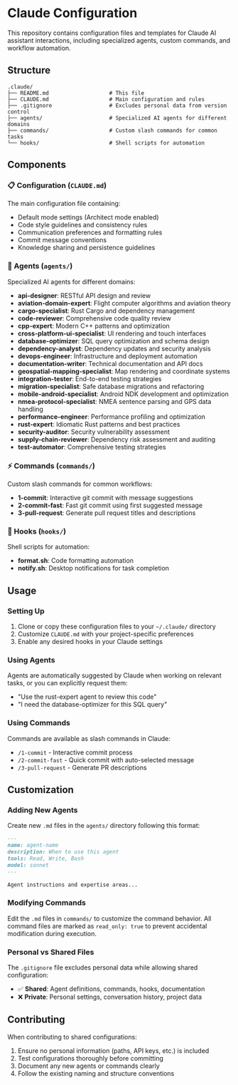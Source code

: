 # Claude Configuration

This repository contains configuration files and templates for Claude AI assistant interactions, including specialized agents, custom commands, and workflow automation.

## Structure

```
.claude/
├── README.md                   # This file
├── CLAUDE.md                   # Main configuration and rules
├── .gitignore                  # Excludes personal data from version control
├── agents/                     # Specialized AI agents for different domains
├── commands/                   # Custom slash commands for common tasks
└── hooks/                      # Shell scripts for automation
```

## Components

### 📋 Configuration (`CLAUDE.md`)
The main configuration file containing:
- Default mode settings (Architect mode enabled)
- Code style guidelines and consistency rules
- Communication preferences and formatting rules
- Commit message conventions
- Knowledge sharing and persistence guidelines

### 🤖 Agents (`agents/`)
Specialized AI agents for different domains:
- **api-designer**: RESTful API design and review
- **aviation-domain-expert**: Flight computer algorithms and aviation theory
- **cargo-specialist**: Rust Cargo and dependency management
- **code-reviewer**: Comprehensive code quality review
- **cpp-expert**: Modern C++ patterns and optimization
- **cross-platform-ui-specialist**: UI rendering and touch interfaces
- **database-optimizer**: SQL query optimization and schema design
- **dependency-analyst**: Dependency updates and security analysis
- **devops-engineer**: Infrastructure and deployment automation
- **documentation-writer**: Technical documentation and API docs
- **geospatial-mapping-specialist**: Map rendering and coordinate systems
- **integration-tester**: End-to-end testing strategies
- **migration-specialist**: Safe database migrations and refactoring
- **mobile-android-specialist**: Android NDK development and optimization
- **nmea-protocol-specialist**: NMEA sentence parsing and GPS data handling
- **performance-engineer**: Performance profiling and optimization
- **rust-expert**: Idiomatic Rust patterns and best practices
- **security-auditor**: Security vulnerability assessment
- **supply-chain-reviewer**: Dependency risk assessment and auditing
- **test-automator**: Comprehensive testing strategies

### ⚡ Commands (`commands/`)
Custom slash commands for common workflows:
- **1-commit**: Interactive git commit with message suggestions
- **2-commit-fast**: Fast git commit using first suggested message
- **3-pull-request**: Generate pull request titles and descriptions

### 🔧 Hooks (`hooks/`)
Shell scripts for automation:
- **format.sh**: Code formatting automation
- **notify.sh**: Desktop notifications for task completion

## Usage

### Setting Up
1. Clone or copy these configuration files to your `~/.claude/` directory
2. Customize `CLAUDE.md` with your project-specific preferences
3. Enable any desired hooks in your Claude settings

### Using Agents
Agents are automatically suggested by Claude when working on relevant tasks, or you can explicitly request them:
- "Use the rust-expert agent to review this code"
- "I need the database-optimizer for this SQL query"

### Using Commands
Commands are available as slash commands in Claude:
- `/1-commit` - Interactive commit process
- `/2-commit-fast` - Quick commit with auto-selected message  
- `/3-pull-request` - Generate PR descriptions

## Customization

### Adding New Agents
Create new `.md` files in the `agents/` directory following this format:
```markdown
---
name: agent-name
description: When to use this agent
tools: Read, Write, Bash
model: sonnet
---

Agent instructions and expertise areas...
```

### Modifying Commands
Edit the `.md` files in `commands/` to customize the command behavior. All command files are marked as `read_only: true` to prevent accidental modification during execution.

### Personal vs Shared Files
The `.gitignore` file excludes personal data while allowing shared configuration:
- ✅ **Shared**: Agent definitions, commands, hooks, documentation
- ❌ **Private**: Personal settings, conversation history, project data

## Contributing

When contributing to shared configurations:
1. Ensure no personal information (paths, API keys, etc.) is included
2. Test configurations thoroughly before committing
3. Document any new agents or commands clearly
4. Follow the existing naming and structure conventions
